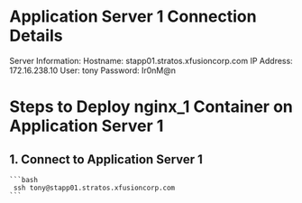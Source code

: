 # Application Server 1 Connection Details
 Server Information:
  Hostname: stapp01.stratos.xfusioncorp.com
  IP Address: 172.16.238.10
  User: tony
  Password: Ir0nM@n
# Steps to Deploy nginx_1 Container on Application Server 1
  ## 1. Connect to Application Server 1
    ```bash
     ssh tony@stapp01.stratos.xfusioncorp.com
    ```
